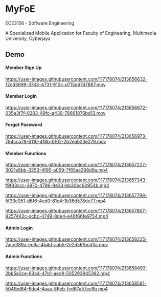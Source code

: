 # MyFoE

ECE3156 - Software Engineering 

A Specialized Mobile Application for Faculty of Engineering, Multimedia University, Cyberjaya

## Demo 
#### Member Sign Up 
https://user-images.githubusercontent.com/117178074/213656632-12cd3699-3743-4731-910c-d715dd7d7867.mov

#### Member Login 
https://user-images.githubusercontent.com/117178074/213656672-035e3f7f-0283-49fc-a439-78661876bd13.mov

#### Forgot Password
https://user-images.githubusercontent.com/117178074/213656973-784cca79-6110-4f8b-b162-2b2eab23e279.mov

#### Member Functions
https://user-images.githubusercontent.com/117178074/213657227-3021e8bb-3253-4f95-a059-7f65aa398d9a.mp4

https://user-images.githubusercontent.com/117178074/213657343-f9f83ccc-3970-4796-8e33-bb30bc60954b.mp4

https://user-images.githubusercontent.com/117178074/213657798-5f33c051-d6f6-4ed0-81c4-1b36d578de77.mp4

https://user-images.githubusercontent.com/117178074/213657807-9257442c-acbc-4749-8de4-e46f66fe9754.mp4

#### Admin Login
https://user-images.githubusercontent.com/117178074/213658225-7ace389a-ec6a-4b4d-aab5-2e2d56fbcd3a.mov

#### Admin Functions
https://user-images.githubusercontent.com/117178074/213658493-2bb5e2ce-83a4-47b1-aec9-505293945392.mp4

https://user-images.githubusercontent.com/117178074/213658581-504fbd84-6da4-4aaa-86eb-fcd67a57ac8b.mp4

